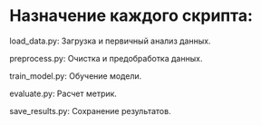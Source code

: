# Назначение каждого скрипта:

load_data.py: Загрузка и первичный анализ данных.

preprocess.py: Очистка и предобработка данных.

train_model.py: Обучение модели.

evaluate.py: Расчет метрик.

save_results.py: Сохранение результатов.


